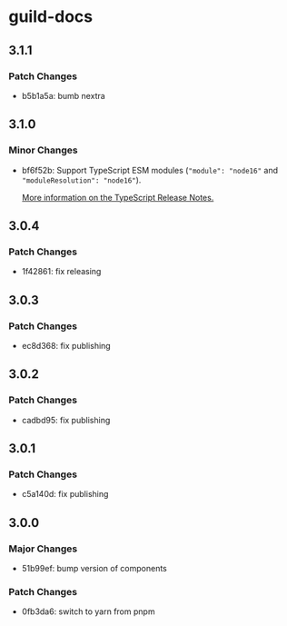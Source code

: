 # guild-docs

## 3.1.1

### Patch Changes

- b5b1a5a: bumb nextra

## 3.1.0

### Minor Changes

- bf6f52b: Support TypeScript ESM modules (`"module": "node16"` and `"moduleResolution": "node16"`).

  [More information on the TypeScript Release Notes.](https://devblogs.microsoft.com/typescript/announcing-typescript-4-7/#ecmascript-module-support-in-node-js)

## 3.0.4

### Patch Changes

- 1f42861: fix releasing

## 3.0.3

### Patch Changes

- ec8d368: fix publishing

## 3.0.2

### Patch Changes

- cadbd95: fix publishing

## 3.0.1

### Patch Changes

- c5a140d: fix publishing

## 3.0.0

### Major Changes

- 51b99ef: bump version of components

### Patch Changes

- 0fb3da6: switch to yarn from pnpm
